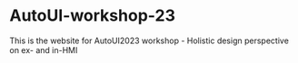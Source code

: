 # AutoUI-workshop-23
This is the website for AutoUI2023 workshop - Holistic design perspective on ex- and in-HMI
